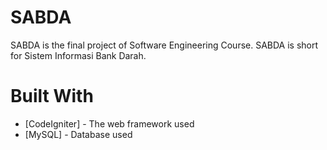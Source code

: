 # SABDA
SABDA is the final project of Software Engineering Course. SABDA is short for Sistem Informasi Bank Darah. 

# Built With
* [CodeIgniter] - The web framework used
* [MySQL] - Database used
